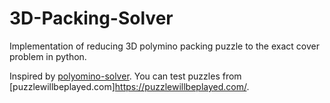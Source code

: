 # 3D-Packing-Solver
Implementation of reducing 3D polymino packing puzzle to the exact cover problem in python.

Inspired by [polyomino-solver](https://github.com/cemulate/polyomino-solver).
You can test puzzles from [puzzlewillbeplayed.com]https://puzzlewillbeplayed.com/.